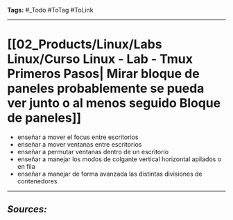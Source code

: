 **Tags:** #_Todo
#ToTag #ToLink 
- - -
# [[02_Products/Linux/Labs Linux/Curso Linux - Lab - Tmux Primeros Pasos| Mirar bloque de paneles probablemente se pueda ver junto o al menos seguido Bloque de paneles]]

- enseñar a mover el focus entre escritorios
- enseñar a mover ventanas entre escritorios
- enseñar a permutar ventanas dentro de un escritorio
- enseñar a manejar los modos de colgante vertical horizontal apilados o en fila
- enseñar a manejar de forma avanzada las distintas divisiones de contenedores
- - - 
## ***Sources:***